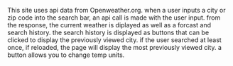 This site uses api data from Openweather.org.
when a user inputs a city or zip code into the search bar, an api call is made with the user input.
from the response, the current weather is diplayed as well as a forcast and search history.
the search history is displayed as buttons that can be clicked to display the previously viewed city.
if the user searched at least once, if reloaded, the page will display the most previously viewed city.
a button allows you to change temp units.

